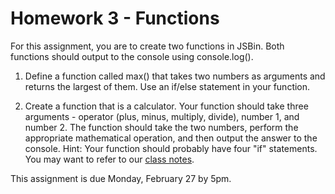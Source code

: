 # Homework 3 - Functions

For this assignment, you are to create two functions in JSBin. Both functions should output to the console using console.log().

1. Define a function called max() that takes two numbers as arguments and returns the largest of them. Use an if/else statement 
in your function. 

2. Create a function that is a calculator. Your function should take three arguments - operator (plus, minus, multiply, divide), 
number 1, and number 2. The function should take the two numbers, perform the appropriate mathematical operation, and then output 
the answer to the console. Hint: Your function should probably have four "if" statements. You may want to refer to our
<a href="http://jsbin.com/mamoxis/edit?js,console">class notes</a>.

This assignment is due Monday, February 27 by 5pm.
